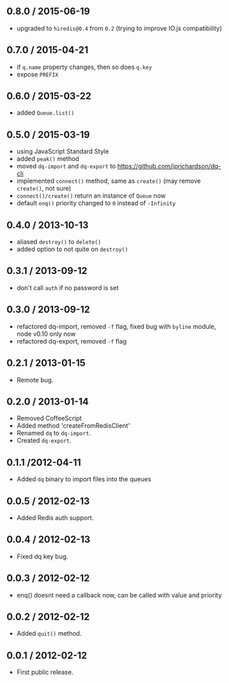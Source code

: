 0.8.0 / 2015-06-19
------------------
- upgraded to `hiredis@0.4` from `0.2` (trying to improve IO.js compatibility)

0.7.0 / 2015-04-21
------------------
- if `q.name` property changes, then so does `q.key`
- expose `PREFIX`

0.6.0 / 2015-03-22
------------------
- added `Queue.list()`

0.5.0 / 2015-03-19
------------------
- using JavaScript Standard Style
- added `peak()` method
- moved `dq-import` and `dq-export` to https://github.com/jprichardson/dq-cli
- implemented `connect()` method, same as `create()` (may remove `create()`, not sure)
- `connect()/create()` return an instance of `Queue` now
- default `enq()` priority changed to `0` instead of `-Infinity`

0.4.0 / 2013-10-13
------------------
* aliased `destroy()` to `delete()`
* added option to not quite on `destroy()`

0.3.1 / 2013-09-12
------------------
* don't call `auth` if no password is set

0.3.0 / 2013-09-12
------------------
* refactored dq-import, removed `-f` flag, fixed bug with `byline` module, node v0.10 only now
* refactored dq-export, removed `-f` flag

0.2.1 / 2013-01-15
------------------
* Remote bug.

0.2.0 / 2013-01-14
------------------
* Removed CoffeeScript
* Added method 'createFromRedisClient'
* Renamed `dq` to `dq-import`.
* Created `dq-export`.

0.1.1 /2012-04-11
-------------------
* Added `dq` binary to import files into the queues

0.0.5 / 2012-02-13
-------------------
* Added Redis auth support.

0.0.4 / 2012-02-13
-------------------
* Fixed dq key bug.

0.0.3 / 2012-02-12
-------------------
* enq() doesnt need a callback now, can be called with value and priority

0.0.2 / 2012-02-12
-------------------
* Added `quit()` method.

0.0.1 / 2012-02-12
-------------------
* First public release.